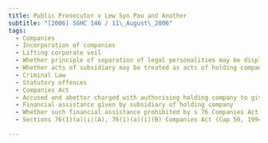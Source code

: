 ```yaml
---
title: Public Prosecutor v Lew Syn Pau and Another 
subtitle: "[2006] SGHC 146 / 11\_August\_2006"
tags:
  - Companies
  - Incorporation of companies
  - Lifting corporate veil
  - Whether principle of separation of legal personalities may be displaced
  - Whether acts of subsidiary may be treated as acts of holding company
  - Criminal Law
  - Statutory offences
  - Companies Act
  - Accused and abettor charged with authorising holding company to give financial assistance directly or indirectly for acquisition of company\'s own shares
  - Financial assistance given by subsidiary of holding company
  - Whether such financial assistance prohibited by s 76 Companies Act
  - Sections 76(1)(a)(i)(A), 76(1)(a)(i)(B) Companies Act (Cap 50, 1994 Rev Ed)

---
```



